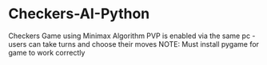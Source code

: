 ﻿# Checkers-AI-Python

Checkers Game using Minimax Algorithm
PVP is enabled via the same pc - users can take turns and choose their moves
NOTE: Must install pygame for game to work correctly
